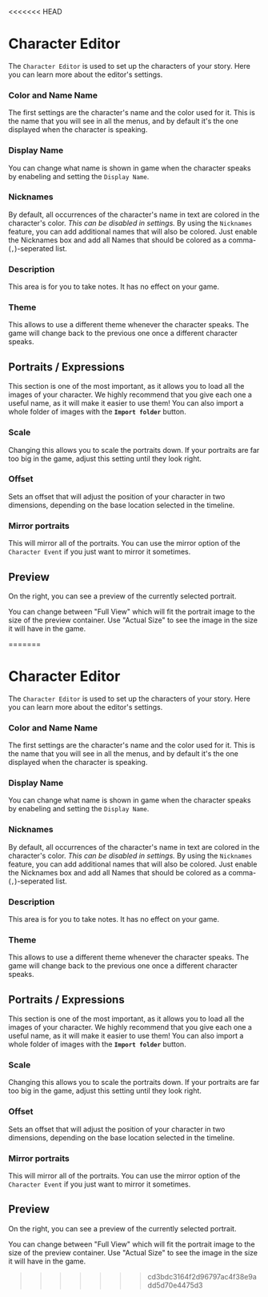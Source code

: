 <<<<<<< HEAD
# Character Editor

The `Character Editor` is used to set up the characters of your story. Here you can learn more about the editor's settings.

### Color and Name Name
The first settings are the character's name and the color used for it. This is the name that you will see in all the menus, and by default it's the one displayed when the character is speaking.

### Display Name
You can change what name is shown in game when the character speaks by enabeling and setting the `Display Name`.

### Nicknames
By default, all occurrences of the character's name in text are colored in the character's color.
*This can be disabled in settings.*
By using the `Nicknames` feature, you can add additional names that will also be colored. Just enable the Nicknames box and add all Names that should be colored as a comma- (`,`)-seperated list.

### Description
This area is for you to take notes. It has no effect on your game.

### Theme
This allows to use a different theme whenever the character speaks. The game will change back to the previous one once a different character speaks.


## Portraits / Expressions
This section is one of the most important, as it allows you to load all the images of your character. We highly recommend that you give each one a useful name, as it will make it easier to use them!
You can also import a whole folder of images with the **`Import folder`** button.

### Scale
Changing this allows you to scale the portraits down. If your portraits are far too big in the game, adjust this setting until they look right.

### Offset
Sets an offset that will adjust the position of your character in two dimensions, depending on the base location selected in the timeline.

### Mirror portraits
This will mirror all of the portraits. You can use the mirror option of the `Character Event` if you just want to mirror it sometimes.


## Preview
On the right, you can see a preview of the currently selected portrait. 

You can change between "Full View" which will fit the portrait image to the size of the preview container. Use "Actual Size" to see the image in the size it will have in the game.

=======
# Character Editor

The `Character Editor` is used to set up the characters of your story. Here you can learn more about the editor's settings.

### Color and Name Name
The first settings are the character's name and the color used for it. This is the name that you will see in all the menus, and by default it's the one displayed when the character is speaking.

### Display Name
You can change what name is shown in game when the character speaks by enabeling and setting the `Display Name`.

### Nicknames
By default, all occurrences of the character's name in text are colored in the character's color.
*This can be disabled in settings.*
By using the `Nicknames` feature, you can add additional names that will also be colored. Just enable the Nicknames box and add all Names that should be colored as a comma- (`,`)-seperated list.

### Description
This area is for you to take notes. It has no effect on your game.

### Theme
This allows to use a different theme whenever the character speaks. The game will change back to the previous one once a different character speaks.


## Portraits / Expressions
This section is one of the most important, as it allows you to load all the images of your character. We highly recommend that you give each one a useful name, as it will make it easier to use them!
You can also import a whole folder of images with the **`Import folder`** button.

### Scale
Changing this allows you to scale the portraits down. If your portraits are far too big in the game, adjust this setting until they look right.

### Offset
Sets an offset that will adjust the position of your character in two dimensions, depending on the base location selected in the timeline.

### Mirror portraits
This will mirror all of the portraits. You can use the mirror option of the `Character Event` if you just want to mirror it sometimes.


## Preview
On the right, you can see a preview of the currently selected portrait. 

You can change between "Full View" which will fit the portrait image to the size of the preview container. Use "Actual Size" to see the image in the size it will have in the game.

>>>>>>> cd3bdc3164f2d96797ac4f38e9add5d70e4475d3
